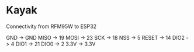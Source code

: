 # Kayak

Connectivity from RFM95W to ESP32

GND -> GND
MISO -> 19
MOSI -> 23
SCK -> 18
NSS -> 5
RESET -> 14 
DIO2 -> 4
DIO1 -> 21
DIO0 -> 2
3.3V -> 3.3V

